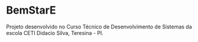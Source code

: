 # BemStarE

Projeto desenvolvido no Curso Técnico de Desenvolvimento de Sistemas da escola CETI Didacio Silva, Teresina - PI.

